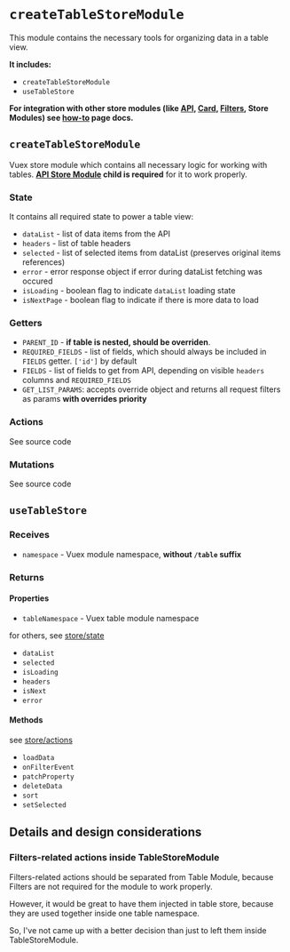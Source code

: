 # `createTableStoreModule`

This module contains the necessary tools for organizing data in a table view.

**It includes:**

- `createTableStoreModule`
- `useTableStore`

**For integration with other store modules (like
[API](../createApiStoreModule/Readme.md),
[Card](../createCardStoreModule/Readme.md),
[Filters](../../modules/Filters/Readme.md),
Store Modules)
see [how-to](../Integration-between-store-modules/Readme.md) page docs.**

## `createTableStoreModule`

Vuex store module which contains all necessary logic for working with tables.
**[API Store Module](../createApiStoreModule/Readme.md) child is required** for it to work properly.

### State

It contains all required state to power a table view:

- `dataList` - list of data items from the API
- `headers` - list of table headers
- `selected` - list of selected items from dataList (preserves original items references)
- `error` - error response object if error during dataList fetching was occured
- `isLoading` - boolean flag to indicate `dataList` loading state
- `isNextPage` - boolean flag to indicate if there is more data to load

### Getters

- `PARENT_ID` - **if table is nested, should be overriden**.
- `REQUIRED_FIELDS` - list of fields, which should always be included in `FIELDS` getter. `['id']` by default
- `FIELDS` - list of fields to get from API, depending on visible `headers` columns and `REQUIRED_FIELDS`
- `GET_LIST_PARAMS`: accepts override object and returns all request filters as params
  **with overrides priority**

### Actions

See source code

### Mutations

See source code

## `useTableStore`

### Receives

- `namespace` - Vuex module namespace, **without `/table` suffix**

### Returns

#### Properties

- `tableNamespace` - Vuex table module namespace

for others, see [store/state](#state)

- `dataList`
- `selected`
- `isLoading`
- `headers`
- `isNext`
- `error`

#### Methods

see [store/actions](#actions)

- `loadData`
- `onFilterEvent`
- `patchProperty`
- `deleteData`
- `sort`
- `setSelected`

## Details and design considerations

### Filters-related actions inside TableStoreModule

Filters-related actions should be separated from Table Module, because
Filters are not required for the module to work properly.

However, it would be great to have them injected in table store, because
they are used together inside one table namespace.

So, I've not came up with a better decision than just to left them inside TableStoreModule.
